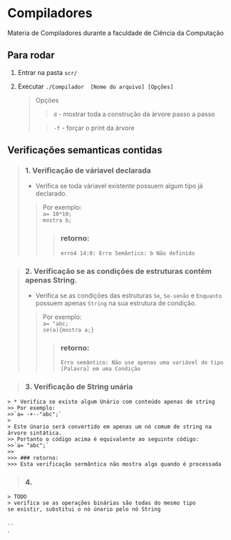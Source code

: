 # Compiladores
Materia de Compiladores durante a faculdade de Ciência da Computação

## Para rodar
1. Entrar na pasta  `scr/`

2. Executar `./Compilador  [Nome do arquivo] [Opções]`

    > Opções
    >
    >> `d` - mostrar toda a construção da árvore passo a passo 
    >     
    >> `-f` - forçar o print da árvore

## Verificações semanticas contidas
> ### 1. Verificação de váriavel declarada
>   
>   * Verifica se toda váriavel existente possuem algum tipo já declarado.
>> Por exemplo:   
>>`a= 10*10;`  
>>`mostra b;`
>>>### retorno:    
>>>`erro4 14:0: Erro Semântico: b Não definido`

> ### 2. Verificação se as condições de estruturas contém apenas String.
>   
>   * Verifica se as condições das estruturas `Se`, `Se-senão` e `Enquanto` possuem apenas `String` na sua estrutura de condição.
>> Por exemplo:  
>>`a= "abc;`  
>>`se(a){mostra a;}`
>>>### retorno:    
>>>`Erro semântico: Não use apenas uma variável do tipo [Palavra] em uma Condição`

> ### 3. Verificação de String unária
    > * Verifica se existe algum Unário com conteúdo apenas de string
    >> Por exemplo:  
    >>`a= -+--"abc";`  
    >
    > Este únario será convertido em apenas um nó comum de string na árvore sintática.  
    >> Portanto o código acima é equivalente ao seguinte código:  
    >>`a= "abc";`  
    >>
    >>> ### retorno:  
    >>> Esta verificação sermântica não mostra algo quando é processada

> ### 4. 
    > TODO  
    > verifica se as operações binárias são todas do mesmo tipo
    se existir, substitui o nó únario pelo nó String
.
.  
.  




<!-- <span style="color:red">some text</span> -->